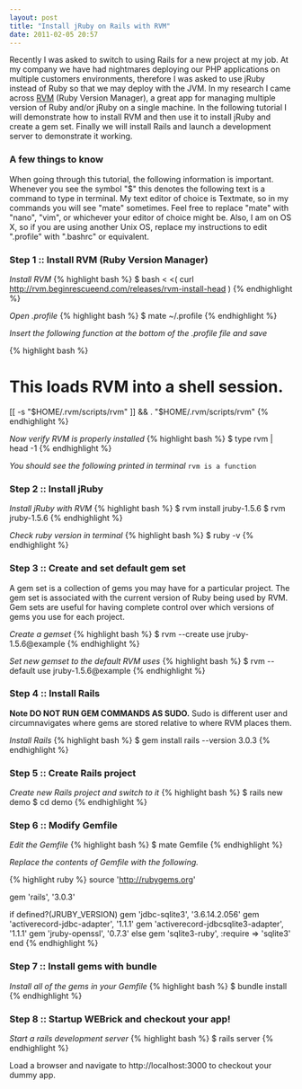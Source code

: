 ```yaml
---
layout: post
title: "Install jRuby on Rails with RVM"
date: 2011-02-05 20:57
---
```


Recently I was asked to switch to using Rails for a new project at my job. At my company we have
had nightmares deploying our PHP applications on multiple customers environments, therefore I was
asked to use jRuby instead of Ruby so that we may deploy with the JVM. In my research I came
across [RVM](http://rvm.beginrescueend.com/) (Ruby Version Manager), a great app
for managing multiple version of Ruby and/or jRuby on a single machine. In the following
tutorial I will demonstrate how to install RVM and then use it to install jRuby and create
a gem set. Finally we will install Rails and launch a development server to demonstrate it
working.


### A few things to know

When going through this tutorial, the following information is important. Whenever you see
the symbol "$" this denotes the following text is a command to type in terminal. My text
editor of choice is Textmate, so in my commands you will see "mate" sometimes. Feel free to
replace "mate" with "nano", "vim", or whichever your editor of choice might be. Also, I am
on OS X, so if you are using another Unix OS, replace my instructions to edit ".profile"
with ".bashrc" or equivalent.

### Step 1 :: Install RVM (Ruby Version Manager)

*Install RVM*
{% highlight bash %}
$ bash < <( curl http://rvm.beginrescueend.com/releases/rvm-install-head )
{% endhighlight %}


*Open .profile*
{% highlight bash %}
$ mate ~/.profile
{% endhighlight %}

*Insert the following function at the bottom of the .profile file and save*

{% highlight bash %}
# This loads RVM into a shell session.
[[ -s "$HOME/.rvm/scripts/rvm" ]] && . "$HOME/.rvm/scripts/rvm"
{% endhighlight %}

*Now verify RVM is properly installed*
{% highlight bash %}
$ type rvm | head -1
{% endhighlight %}

*You should see the following printed in terminal*
`rvm is a function`

### Step 2 :: Install jRuby

*Install jRuby with RVM*
{% highlight bash %}
$ rvm install jruby-1.5.6
$ rvm jruby-1.5.6
{% endhighlight %}

*Check ruby version in terminal*
{% highlight bash %}
$ ruby -v
{% endhighlight %}

### Step 3 :: Create and set default gem set

A gem set is a collection of gems you may have for a particular project. The gem set is associated with the current version of
Ruby being used by RVM. Gem sets are useful for having complete control over which versions of gems you use for each project.

*Create a gemset*
{% highlight bash %}
$ rvm --create use jruby-1.5.6@example
{% endhighlight %}

*Set new gemset to the default RVM uses*
{% highlight bash %}
$ rvm --default use jruby-1.5.6@example
{% endhighlight %}

### Step 4 :: Install Rails

**Note DO NOT RUN GEM COMMANDS AS SUDO.** Sudo is different user and circumnavigates where gems are stored relative to where RVM places them.

*Install Rails*
{% highlight bash %}
$ gem install rails --version 3.0.3
{% endhighlight %}

### Step 5 :: Create Rails project

*Create new Rails project and switch to it*
{% highlight bash %}
$ rails new demo
$ cd demo
{% endhighlight %}

### Step 6 :: Modify Gemfile

*Edit the Gemfile*
{% highlight bash %}
$ mate Gemfile
{% endhighlight %}

*Replace the contents of Gemfile with the following.*

{% highlight ruby %}
source 'http://rubygems.org'

gem 'rails', '3.0.3'

if defined?(JRUBY_VERSION)
  gem 'jdbc-sqlite3', '3.6.14.2.056'
  gem 'activerecord-jdbc-adapter', '1.1.1'
  gem 'activerecord-jdbcsqlite3-adapter', '1.1.1'
  gem 'jruby-openssl', '0.7.3'
else
  gem 'sqlite3-ruby', :require => 'sqlite3'
end
{% endhighlight %}

### Step 7 :: Install gems with bundle

*Install all of the gems in your Gemfile*
{% highlight bash %}
$ bundle install
{% endhighlight %}

### Step 8 :: Startup WEBrick and checkout your app!

*Start a rails development server*
{% highlight bash %}
$ rails server
{% endhighlight %}

Load a browser and navigate to http://localhost:3000 to checkout your dummy app.
